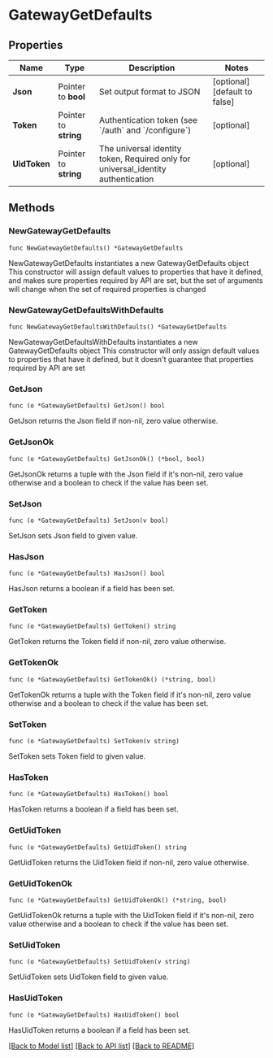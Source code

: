 # GatewayGetDefaults

## Properties

Name | Type | Description | Notes
------------ | ------------- | ------------- | -------------
**Json** | Pointer to **bool** | Set output format to JSON | [optional] [default to false]
**Token** | Pointer to **string** | Authentication token (see &#x60;/auth&#x60; and &#x60;/configure&#x60;) | [optional] 
**UidToken** | Pointer to **string** | The universal identity token, Required only for universal_identity authentication | [optional] 

## Methods

### NewGatewayGetDefaults

`func NewGatewayGetDefaults() *GatewayGetDefaults`

NewGatewayGetDefaults instantiates a new GatewayGetDefaults object
This constructor will assign default values to properties that have it defined,
and makes sure properties required by API are set, but the set of arguments
will change when the set of required properties is changed

### NewGatewayGetDefaultsWithDefaults

`func NewGatewayGetDefaultsWithDefaults() *GatewayGetDefaults`

NewGatewayGetDefaultsWithDefaults instantiates a new GatewayGetDefaults object
This constructor will only assign default values to properties that have it defined,
but it doesn't guarantee that properties required by API are set

### GetJson

`func (o *GatewayGetDefaults) GetJson() bool`

GetJson returns the Json field if non-nil, zero value otherwise.

### GetJsonOk

`func (o *GatewayGetDefaults) GetJsonOk() (*bool, bool)`

GetJsonOk returns a tuple with the Json field if it's non-nil, zero value otherwise
and a boolean to check if the value has been set.

### SetJson

`func (o *GatewayGetDefaults) SetJson(v bool)`

SetJson sets Json field to given value.

### HasJson

`func (o *GatewayGetDefaults) HasJson() bool`

HasJson returns a boolean if a field has been set.

### GetToken

`func (o *GatewayGetDefaults) GetToken() string`

GetToken returns the Token field if non-nil, zero value otherwise.

### GetTokenOk

`func (o *GatewayGetDefaults) GetTokenOk() (*string, bool)`

GetTokenOk returns a tuple with the Token field if it's non-nil, zero value otherwise
and a boolean to check if the value has been set.

### SetToken

`func (o *GatewayGetDefaults) SetToken(v string)`

SetToken sets Token field to given value.

### HasToken

`func (o *GatewayGetDefaults) HasToken() bool`

HasToken returns a boolean if a field has been set.

### GetUidToken

`func (o *GatewayGetDefaults) GetUidToken() string`

GetUidToken returns the UidToken field if non-nil, zero value otherwise.

### GetUidTokenOk

`func (o *GatewayGetDefaults) GetUidTokenOk() (*string, bool)`

GetUidTokenOk returns a tuple with the UidToken field if it's non-nil, zero value otherwise
and a boolean to check if the value has been set.

### SetUidToken

`func (o *GatewayGetDefaults) SetUidToken(v string)`

SetUidToken sets UidToken field to given value.

### HasUidToken

`func (o *GatewayGetDefaults) HasUidToken() bool`

HasUidToken returns a boolean if a field has been set.


[[Back to Model list]](../README.md#documentation-for-models) [[Back to API list]](../README.md#documentation-for-api-endpoints) [[Back to README]](../README.md)


